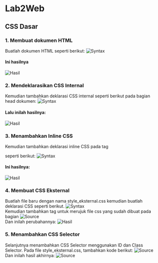 # Lab2Web

## CSS Dasar

### 1. Membuat dokumen HTML 
Buatlah dokumen HTML seperti berikut:
![Syntax](1.png) <br>
#### Ini hasilnya
![Hasil](2.png) <br>

### 2. Mendeklarasikan CSS Internal
Kemudian tambahkan deklarasi CSS internal seperti berikut pada bagian head dokumen:
![Syntax](3.png) <br>
#### Lalu inilah hasilnya:
![Hasil](4.png) <br>

### 3. Menambahkan Inline CSS
Kemudian tambahkan deklarasi inline CSS pada tag <p> seperti berikut: 
![Syntax](5.png) <br>
#### Ini hasilnya:
![Hasil](6.png) <br>

### 4. Membuat CSS Eksternal 
Buatlah file baru dengan nama style_eksternal.css kemudian buatlah deklarasi CSS seperti berikut. 
![Syntax](7.png) <br>
Kemudian tambahkan tag <link> untuk merujuk file css yang sudah dibuat pada bagian <head> 
![Source](8.png) <br>
Dan inilah perubahannya:
![Hasil](9.png) <br>

### 5. Menambahkan CSS Selector 
Selanjutnya menambahkan CSS Selector menggunakan ID dan Class Selector. Pada file style_eksternal.css, tambahkan kode berikut:
![Source](10.png) <br>
Dan inilah hasil akhirnya:
![Source](11.png) <br>